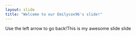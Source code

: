```yaml
---
layout: slide
title: "Welcome to our Emilycox96's slide!"
---
```

Use the left arrow to go back!This is my awesome slide slide
